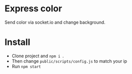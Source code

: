 # Express color

Send color via socket.io and change background.

# Install

* Clone project and `npm i `. 
* Then change `public/scripts/config.js` to match your ip
* Run `npm start`